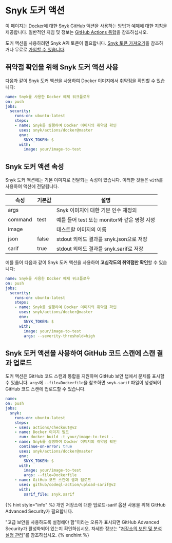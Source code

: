 # Snyk 도커 액션

이 페이지는 [Docker](https://github.com/snyk/actions/tree/master/docker)에 대한 Snyk GitHub 액션을 사용하는 방법과 예제에 대한 지침을 제공합니다. 일반적인 지침 및 정보는 [GitHub Actions 통합](https://docs.snyk.io/integrations/ci-cd-integrations/github-actions-integration)을 참조하십시오.

도커 액션을 사용하려면 Snyk API 토큰이 필요합니다. [Snyk 토큰 가져오기](https://docs.snyk.io/integrations/ci-cd-integrations/github-actions-integration#getting-your-snyk-token)을 참조하거나 무료로 [가입할 수 있습니다](https://snyk.io/login).

## 취약점 확인을 위해 Snyk 도커 액션 사용

다음과 같이 Snyk 도커 액션을 사용하여 Docker 이미지에서 취약점을 확인할 수 있습니다:

```yaml
name: Snyk를 사용한 Docker 예제 워크플로우
on: push
jobs:
  security:
    runs-on: ubuntu-latest
    steps:
    - name: Snyk를 실행하여 Docker 이미지의 취약점 확인
      uses: snyk/actions/docker@master
      env:
        SNYK_TOKEN: $
      with:
        image: your/image-to-test
```

## Snyk 도커 액션 속성

Snyk 도커 액션에는 기본 이미지로 전달되는 속성이 있습니다. 이러한 것들은 `with`를 사용하여 액션에 전달됩니다.

| 속성     | 기본값 | 설명                                            |
| -------- | ------- | --------------------------------------------- |
| args     |         | Snyk 이미지에 대한 기본 인수 재정의              |
| command  | test    | 예를 들어 test 또는 monitor와 같은 명령 지정     |
| image    |         | 테스트할 이미지의 이름                            |
| json     | false   | stdout 외에도 결과를 snyk.json으로 저장           |
| sarif    | true    | stdout 외에도 결과를 snyk.sarif로 저장           |

예를 들어 다음과 같이 Snyk 도커 액션을 사용하여 **고심각도의 취약점만 확인**할 수 있습니다:

```yaml
name: Snyk를 사용한 Docker 예제 워크플로우
on: push
jobs:
  security:
    runs-on: ubuntu-latest
    steps:
    - name: Snyk를 실행하여 Docker 이미지의 취약점 확인
      uses: snyk/actions/docker@master
      env:
        SNYK_TOKEN: $
      with:
        image: your/image-to-test
        args: --severity-threshold=high
```

## Snyk 도커 액션을 사용하여 GitHub 코드 스캔에 스캔 결과 업로드

도커 액션은 GitHub 코드 스캔과 통합을 지원하며 GitHub 보안 탭에서 문제를 표시할 수 있습니다. `args`에 `--file=Dockerfile`을 참조하면 `snyk.sarif` 파일이 생성되어 GitHub 코드 스캔에 업로드할 수 있습니다.

```yaml
name: 
on: push
jobs:
  snyk:
    runs-on: ubuntu-latest
    steps:
    - uses: actions/checkout@v2
    - name: Docker 이미지 빌드
      run: docker build -t your/image-to-test .
    - name: Snyk를 실행하여 Docker 이미지의 취약점 확인
      continue-on-error: true
      uses: snyk/actions/docker@master
      env:
        SNYK_TOKEN: $
      with:
        image: your/image-to-test
        args: --file=Dockerfile
    - name: GitHub 코드 스캔에 결과 업로드
      uses: github/codeql-action/upload-sarif@v2
      with:
        sarif_file: snyk.sarif
```

{% hint style="info" %}
개인 저장소에 대한 업로드-sarif 옵션 사용을 위해 GitHub Advanced Security가 필요합니다. &#x20;

"고급 보안을 사용하도록 설정해야 함"이라는 오류가 표시되면 GitHub Advanced Security가 활성화되어 있는지 확인하십시오. 자세한 정보는 "[저장소의 보안 및 분석 설정 관리](https://docs.github.com/en/repositories/managing-your-repositorys-settings-and-features/enabling-features-for-your-repository/managing-security-and-analysis-settings-for-your-repository)"를 참조하십시오.
{% endhint %}